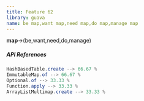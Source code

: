 ```yaml
---
title: Feature 62
library: guava
name: be map,want map,need map,do map,manage map
---
```


**map**->(be,want,need,do,manage)

##### API References

```java
HashBasedTable.create --> 66.67 %
ImmutableMap.of --> 66.67 %
Optional.of --> 33.33 %
Function.apply --> 33.33 %
ArrayListMultimap.create --> 33.33 %
```
